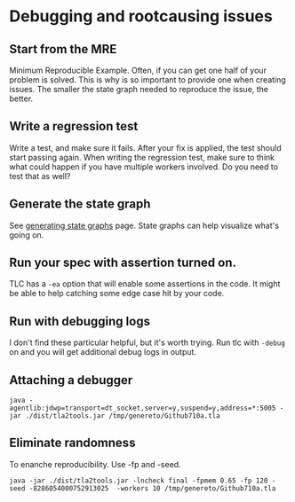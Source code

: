 # Debugging and rootcausing issues

## Start from the MRE

Minimum Reproducible Example. Often, if you can get one half of your problem is solved. This is why is so important to provide one when creating issues. The smaller the state graph needed to reproduce the issue, the better.


## Write a regression test

Write a test, and make sure it fails. After your fix is applied, the test should start passing again. When writing the regression test, make sure to think what could happen if you have multiple workers involved. Do you need to test that as well?


## Generate the state graph

See [generating state graphs](../using/generating-state-graphs.md) page. State graphs can help visualize what's going on.


## Run your spec with assertion turned on.

TLC has a `-ea` option that will enable some assertions in the code. It might be able to help catching some edge case hit by your code.

## Run with debugging logs

I don't find these particular helpful, but it's worth trying. Run tlc with `-debug` on and you will get additional debug logs in output.

## Attaching a debugger
```
java -agentlib:jdwp=transport=dt_socket,server=y,suspend=y,address=*:5005 -jar ./dist/tla2tools.jar /tmp/genereto/Github710a.tla 
```

## Eliminate randomness
To enanche reproducibility. Use -fp and -seed.
```
java -jar ./dist/tla2tools.jar -lncheck final -fpmem 0.65 -fp 120 -seed -8286054000752913025  -workers 10 /tmp/genereto/Github710a.tla 
```




